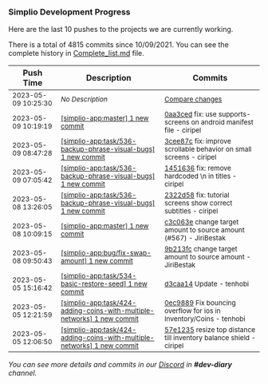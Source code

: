 
### Simplio Development Progress

Here are the last 10 pushes to the projects we are currently working.

There is a total of 4815 commits since 10/09/2021. You can see the complete history in
 [Complete_list.md](Complete_list.md) file.

| Push Time | Description | Commits |
| --- | --- | --- |
| <sub>2023-05-09 10:25:30</sub> | <sub>_No Description_</sub> | <sub>[Compare changes](https://github.com/SimplioOfficial/simplio-app/compare/0ec9889ad5fc...995c0602389f)</sub> |
| <sub>2023-05-09 10:19:19</sub> | <sub>[[simplio-app:master] 1 new commit](https://github.com/SimplioOfficial/simplio-app/commit/0aa3ceda85183b37c992992b8d9e296789b08ccf)</sub> | <sub>[0aa3ced](https://github.com/SimplioOfficial/simplio-app/commit/0aa3ceda85183b37c992992b8d9e296789b08ccf) fix: use supports-screens on android manifest file - ciripel</sub> |
| <sub>2023-05-09 08:47:28</sub> | <sub>[[simplio-app:task/536\-backup\-phrase\-visual\-bugs] 1 new commit](https://github.com/SimplioOfficial/simplio-app/commit/3cee87c3372326a786d8560b1c81d60f5778c56d)</sub> | <sub>[3cee87c](https://github.com/SimplioOfficial/simplio-app/commit/3cee87c3372326a786d8560b1c81d60f5778c56d) fix: improve scrollable behavior on small screens - ciripel</sub> |
| <sub>2023-05-09 07:05:42</sub> | <sub>[[simplio-app:task/536\-backup\-phrase\-visual\-bugs] 1 new commit](https://github.com/SimplioOfficial/simplio-app/commit/1451636e8c1111300cdcee839bd06ca53f8200de)</sub> | <sub>[1451636](https://github.com/SimplioOfficial/simplio-app/commit/1451636e8c1111300cdcee839bd06ca53f8200de) fix: remove hardcoded \n in titles - ciripel</sub> |
| <sub>2023-05-08 13:26:05</sub> | <sub>[[simplio-app:task/536\-backup\-phrase\-visual\-bugs] 1 new commit](https://github.com/SimplioOfficial/simplio-app/commit/2322d58b3a2673270726f709ace6cbee3c54e186)</sub> | <sub>[2322d58](https://github.com/SimplioOfficial/simplio-app/commit/2322d58b3a2673270726f709ace6cbee3c54e186) fix: tutorial screens show correct subtitles - ciripel</sub> |
| <sub>2023-05-08 10:09:15</sub> | <sub>[[simplio-app:master] 1 new commit](https://github.com/SimplioOfficial/simplio-app/commit/c3c063e23212b7ff0d658de21e2200565e876947)</sub> | <sub>[c3c063e](https://github.com/SimplioOfficial/simplio-app/commit/c3c063e23212b7ff0d658de21e2200565e876947) change target amount to source amount (#567) - JiriBestak</sub> |
| <sub>2023-05-08 09:50:43</sub> | <sub>[[simplio-app:bug/fix\-swap\-amount] 1 new commit](https://github.com/SimplioOfficial/simplio-app/commit/9b213fc48bd0e637fd5d0f2a840f03ad092b2fb8)</sub> | <sub>[9b213fc](https://github.com/SimplioOfficial/simplio-app/commit/9b213fc48bd0e637fd5d0f2a840f03ad092b2fb8) change target amount to source amount - JiriBestak</sub> |
| <sub>2023-05-05 15:16:42</sub> | <sub>[[simplio-app:task/534\-basic\-restore\-seed] 1 new commit](https://github.com/SimplioOfficial/simplio-app/commit/d3caa14c20f0ab17176be03f62d20eb0b189ee09)</sub> | <sub>[d3caa14](https://github.com/SimplioOfficial/simplio-app/commit/d3caa14c20f0ab17176be03f62d20eb0b189ee09) Update - tenhobi</sub> |
| <sub>2023-05-05 12:21:59</sub> | <sub>[[simplio-app:task/424\-adding\-coins\-with\-multiple\-networks] 1 new commit](https://github.com/SimplioOfficial/simplio-app/commit/0ec9889ad5fc442fcb2310142c9ceca7504b3965)</sub> | <sub>[0ec9889](https://github.com/SimplioOfficial/simplio-app/commit/0ec9889ad5fc442fcb2310142c9ceca7504b3965) Fix bouncing overflow for ios in Inventory/Coins - tenhobi</sub> |
| <sub>2023-05-05 12:06:50</sub> | <sub>[[simplio-app:task/424\-adding\-coins\-with\-multiple\-networks] 1 new commit](https://github.com/SimplioOfficial/simplio-app/commit/57e12353d88e9fcb64867aaa7b9d2aff3a136e3d)</sub> | <sub>[57e1235](https://github.com/SimplioOfficial/simplio-app/commit/57e12353d88e9fcb64867aaa7b9d2aff3a136e3d) resize top distance till inventory balance shield - ciripel</sub> |

_You can see more details and commits in our [Discord](https://discord.gg/aKhjuwZmdP) in **#dev-diary** channel._
